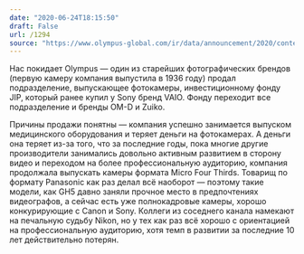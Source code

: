 ```yaml
---
date: "2020-06-24T18:15:50"
draft: False
url: /1294
source: "https://www.olympus-global.com/ir/data/announcement/2020/contents/ir00013.pdf"
---
```


Нас покидает Olympus — один из старейших фотографических брендов (первую камеру компания выпустила в 1936 году) продал подразделение, выпускающее фотокамеры, инвестиционному фонду JIP, который ранее купил у Sony бренд VAIO. Фонду переходит все подразделение и бренды OM-D и Zuiko.

Причины продажи понятны — компания успешно занимается выпуском медицинского оборудования и теряет деньги на фотокамерах. А деньги она теряет из-за того, что за последние годы, пока многие другие производители занимались довольно активным развитием в сторону видео и переходом на более профессиональную аудиторию, компания продолжала выпускать камеры формата Micro Four Thirds. Товарищ по формату Panasonic как раз делал всё наоборот — поэтому такие модели, как GH5 давно заняли прочное место в предпочтениях видеографов, а сейчас есть уже полнокадровые камеры, хорошо конкурирующие с Canon и Sony. Коллеги из соседнего канала намекают на печальную судьбу Nikon, но у тех как раз всё  хорошо с ориентацией на профессиональную аудиторию, хотя темп в развитии за последние 10 лет действительно потерян.
